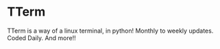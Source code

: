 # TTerm

TTerm is a way of a linux terminal, in python! Monthly to weekly updates. Coded Daily. And more!!
